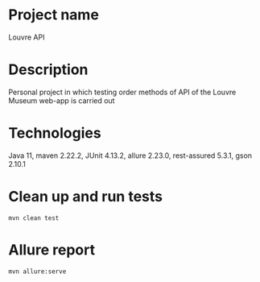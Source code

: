 # Project name

Louvre API

# Description

Personal project in which testing order methods of API of the Louvre Museum web-app is carried out

# Technologies

Java 11, maven 2.22.2, JUnit 4.13.2, allure 2.23.0, rest-assured 5.3.1, gson 2.10.1

# Clean up and run tests

`mvn clean test`

# Allure report

`mvn allure:serve`
